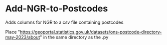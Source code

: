 # Add-NGR-to-Postcodes
Adds columns for NGR to a csv file containing postcodes

Place "https://geoportal.statistics.gov.uk/datasets/ons-postcode-directory-may-2023/about" in the same directory as the .py
